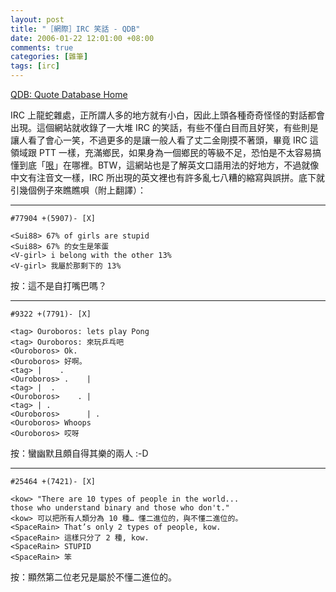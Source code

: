 ```yaml
--- 
layout: post
title: "［網際］IRC 笑話 - QDB"
date: 2006-01-22 12:01:00 +08:00
comments: true
categories: [雜筆]
tags: [irc]
---
```


[QDB: Quote Database Home](http://www.bash.org/)	

IRC 上龍蛇雜處，正所謂人多的地方就有小白，因此上頭各種奇奇怪怪的對話都會出現。這個網站就收錄了一大堆 IRC 的笑話，有些不僅白目而且好笑，有些則是讓人看了會心一笑，不過更多的是讓一般人看了丈二金剛摸不著頭，畢竟 IRC 這領域跟 PTT 一樣，充滿鄉民，如果身為一個鄉民的等級不足，恐怕是不太容易搞懂到底「[哏](/blog/2006/01/baofu-geng-gen/)」在哪裡。BTW，這網站也是了解英文口語用法的好地方，不過就像中文有注音文一樣，IRC 所出現的英文裡也有許多亂七八糟的縮寫與誤拼。底下就引幾個例子來瞧瞧唄（附上翻譯）：

<!-- more -->

----

    #77904 +(5907)- [X]
    
    <Sui88> 67% of girls are stupid
    <Sui88> 67% 的女生是笨蛋
    <V-girl> i belong with the other 13%
    <V-girl> 我屬於那剩下的 13%

按：這不是自打嘴巴嗎？

----

    #9322 +(7791)- [X]
    
    <tag> Ouroboros: lets play Pong
    <tag> Ouroboros: 來玩乒乓吧
    <Ouroboros> Ok.
    <Ouroboros> 好啊。
    <tag> |    .
    <Ouroboros> .    |
    <tag> |  .
    <Ouroboros>    . |
    <tag> | .
    <Ouroboros>      | .
    <Ouroboros> Whoops
    <Ouroboros> 哎呀

按：蠻幽默且頗自得其樂的兩人 :-D

----

    #25464 +(7421)- [X]

    <kow> "There are 10 types of people in the world...
    those who understand binary and those who don't."
    <kow> 可以把所有人類分為 10 種… 懂二進位的，與不懂二進位的。
    <SpaceRain> That’s only 2 types of people, kow.
    <SpaceRain> 這樣只分了 2 種, kow.
    <SpaceRain> STUPID
    <SpaceRain> 笨

按：顯然第二位老兄是屬於不懂二進位的。
